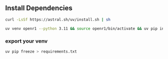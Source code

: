 ## Install Dependencies

```bash
curl -LsSf https://astral.sh/uv/install.sh | sh
```

```bash
uv venv openr1 --python 3.11 && source openr1/bin/activate && uv pip install -r requirements.txt --upgrade pip --link-mode=copy
```

### export your venv
```bash
uv pip freeze > requirements.txt
```
